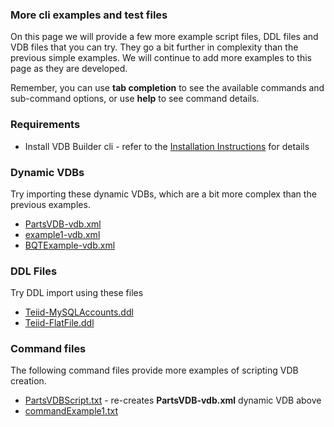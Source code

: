 ### More cli examples and test files

On this page we will provide a few more example script files, DDL files and VDB files that you can try.  They go a bit further in complexity than the previous simple examples.  We will continue to add more examples to this page as they are developed.

Remember, you can use __tab completion__ to see the available commands and sub-command options, or use __help__ to see command details.


### Requirements

* Install VDB Builder cli - refer to the [Installation Instructions](install-cli.md) for details


### Dynamic VDBs

Try importing these dynamic VDBs, which are a bit more complex than the previous examples.

- [PartsVDB-vdb.xml](files/PartsVDB-vdb.xml)
- [example1-vdb.xml](files/example1-vdb.xml)
- [BQTExample-vdb.xml](files/BQTExample-vdb.xml)

### DDL Files

Try DDL import using these files

- [Teiid-MySQLAccounts.ddl](files/Teiid-MySQLAccounts.ddl)
- [Teiid-FlatFile.ddl](files/Teiid-FlatFile.ddl)

### Command files

The following command files provide more examples of scripting VDB creation.

- [PartsVDBScript.txt](files/PartsVDBScript.txt) - re-creates __PartsVDB-vdb.xml__ dynamic VDB above
- [commandExample1.txt](files/commandExample1.txt)




